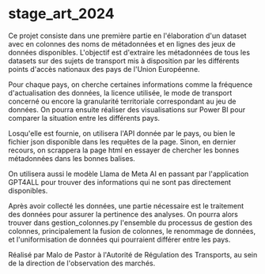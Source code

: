 # stage_art_2024

Ce projet  consiste dans une première partie en l'élaboration d'un dataset avec en colonnes des noms de métadonnées et en lignes des jeux de données disponibles. L'objectif est d'extraire les métadonnées de tous les datasets sur des sujets de transport mis à disposition par les différents points d'accès nationaux des pays de l'Union Européenne.

Pour chaque pays, on cherche certaines informations comme la fréquence d'actualisation des données, la licence utilisée, le mode de transport concerné ou encore la granularité territoriale correspondant au jeu de données. On pourra ensuite réaliser des visualisations sur Power BI pour comparer la situation entre les différents pays.

Losqu'elle est fournie, on utilisera l'API donnée par le pays, ou bien le fichier json disponible dans les requêtes de la page. Sinon, en dernier recours, on scrappera la page html en essayer de chercher les bonnes métadonnées dans les bonnes balises.

On utilisera aussi le modèle Llama de Meta AI en passant par l'application GPT4ALL pour trouver des informations qui ne sont pas directement disponibles.

Après avoir collecté les données, une partie nécessaire est le traitement des données pour assurer la pertinence des analyses. On pourra alors trouver dans gestion_colonnes.py l'ensemble du processus de gestion des colonnes, principalement la fusion de colonnes, le renommage de données, et l'uniformisation de données qui pourraient différer entre les pays.

Réalisé par Malo de Pastor à l'Autorité de Régulation des Transports, au sein de la direction de l'observation des marchés.
